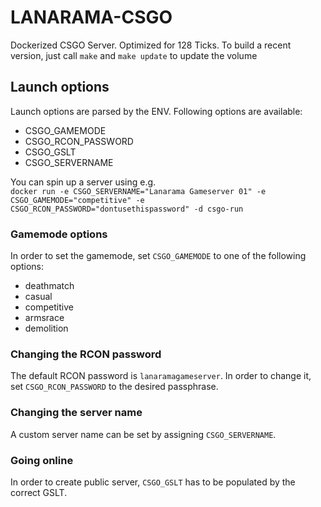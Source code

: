 # LANARAMA-CSGO

Dockerized CSGO Server. Optimized for 128 Ticks.
To build a recent version, just call `make` and `make update` to update the volume

## Launch options
Launch options are parsed by the ENV. Following options are available:
  - CSGO\_GAMEMODE
  - CSGO\_RCON\_PASSWORD
  - CSGO\_GSLT
  - CSGO\_SERVERNAME

You can spin up a server using e.g. <br>
`docker run -e CSGO_SERVERNAME="Lanarama Gameserver 01" -e CSGO_GAMEMODE="competitive" -e CSGO_RCON_PASSWORD="dontusethispassword" -d csgo-run`

### Gamemode options
In order to set the gamemode, set `CSGO_GAMEMODE` to one of the following options:
  - deathmatch
  - casual
  - competitive
  - armsrace
  - demolition

### Changing the RCON password
The default RCON password is `lanaramagameserver`. In order to change it, set `CSGO_RCON_PASSWORD` to the desired passphrase.

### Changing the server name
A custom server name can be set by assigning `CSGO_SERVERNAME`.

### Going online
In order to create public server, `CSGO_GSLT` has to be populated by the correct GSLT.
